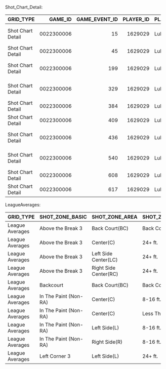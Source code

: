 Shot_Chart_Detail:

| GRID_TYPE         |    GAME_ID |   GAME_EVENT_ID |   PLAYER_ID | PLAYER_NAME   |    TEAM_ID | TEAM_NAME        |   PERIOD |   MINUTES_REMAINING |   SECONDS_REMAINING | EVENT_TYPE   | ACTION_TYPE                    | SHOT_TYPE      | SHOT_ZONE_BASIC       | SHOT_ZONE_AREA        | SHOT_ZONE_RANGE   |   SHOT_DISTANCE |   LOC_X |   LOC_Y |   SHOT_ATTEMPTED_FLAG |   SHOT_MADE_FLAG |   GAME_DATE | HTM   | VTM   |
|:------------------|-----------:|----------------:|------------:|:--------------|-----------:|:-----------------|---------:|--------------------:|--------------------:|:-------------|:-------------------------------|:---------------|:----------------------|:----------------------|:------------------|----------------:|--------:|--------:|----------------------:|-----------------:|------------:|:------|:------|
| Shot Chart Detail | 0022300006 |              15 |     1629029 | Luka Doncic   | 1610612742 | Dallas Mavericks |        1 |                  10 |                  39 | Made Shot    | Driving Finger Roll Layup Shot | 2PT Field Goal | Restricted Area       | Center(C)             | Less Than 8 ft.   |               3 |      16 |      26 |                     1 |                1 |    20231103 | DEN   | DAL   |
| Shot Chart Detail | 0022300006 |              45 |     1629029 | Luka Doncic   | 1610612742 | Dallas Mavericks |        1 |                   7 |                  30 | Made Shot    | Jump Shot                      | 3PT Field Goal | Above the Break 3     | Left Side Center(LC)  | 24+ ft.           |              26 |     -86 |     251 |                     1 |                1 |    20231103 | DEN   | DAL   |
| Shot Chart Detail | 0022300006 |             199 |     1629029 | Luka Doncic   | 1610612742 | Dallas Mavericks |        2 |                   9 |                  14 | Made Shot    | Driving Floating Jump Shot     | 2PT Field Goal | In The Paint (Non-RA) | Left Side(L)          | 8-16 ft.          |              10 |     -67 |      80 |                     1 |                1 |    20231103 | DEN   | DAL   |
| Shot Chart Detail | 0022300006 |             329 |     1629029 | Luka Doncic   | 1610612742 | Dallas Mavericks |        2 |                   1 |                  35 | Made Shot    | Driving Floating Jump Shot     | 2PT Field Goal | In The Paint (Non-RA) | Center(C)             | 8-16 ft.          |               9 |       9 |      92 |                     1 |                1 |    20231103 | DEN   | DAL   |
| Shot Chart Detail | 0022300006 |             384 |     1629029 | Luka Doncic   | 1610612742 | Dallas Mavericks |        3 |                   9 |                  24 | Made Shot    | Jump Shot                      | 3PT Field Goal | Above the Break 3     | Right Side Center(RC) | 24+ ft.           |              26 |     167 |     201 |                     1 |                1 |    20231103 | DEN   | DAL   |
| Shot Chart Detail | 0022300006 |             409 |     1629029 | Luka Doncic   | 1610612742 | Dallas Mavericks |        3 |                   8 |                   7 | Made Shot    | Step Back Jump shot            | 3PT Field Goal | Above the Break 3     | Left Side Center(LC)  | 24+ ft.           |              28 |    -170 |     231 |                     1 |                1 |    20231103 | DEN   | DAL   |
| Shot Chart Detail | 0022300006 |             436 |     1629029 | Luka Doncic   | 1610612742 | Dallas Mavericks |        3 |                   5 |                  38 | Made Shot    | Driving Reverse Layup Shot     | 2PT Field Goal | Restricted Area       | Center(C)             | Less Than 8 ft.   |               3 |     -27 |      17 |                     1 |                1 |    20231103 | DEN   | DAL   |
| Shot Chart Detail | 0022300006 |             540 |     1629029 | Luka Doncic   | 1610612742 | Dallas Mavericks |        4 |                  10 |                  42 | Made Shot    | Driving Floating Jump Shot     | 2PT Field Goal | Mid-Range             | Center(C)             | 8-16 ft.          |              14 |      -7 |     142 |                     1 |                1 |    20231103 | DEN   | DAL   |
| Shot Chart Detail | 0022300006 |             608 |     1629029 | Luka Doncic   | 1610612742 | Dallas Mavericks |        4 |                   5 |                  57 | Made Shot    | Jump Shot                      | 3PT Field Goal | Above the Break 3     | Right Side Center(RC) | 24+ ft.           |              26 |     126 |     231 |                     1 |                1 |    20231103 | DEN   | DAL   |
| Shot Chart Detail | 0022300006 |             617 |     1629029 | Luka Doncic   | 1610612742 | Dallas Mavericks |        4 |                   4 |                  47 | Made Shot    | Running Pull-Up Jump Shot      | 3PT Field Goal | Above the Break 3     | Right Side Center(RC) | 24+ ft.           |              25 |     151 |     211 |                     1 |                1 |    20231103 | DEN   | DAL   |

LeagueAverages:

| GRID_TYPE       | SHOT_ZONE_BASIC       | SHOT_ZONE_AREA        | SHOT_ZONE_RANGE   |   FGA |   FGM |   FG_PCT |
|:----------------|:----------------------|:----------------------|:------------------|------:|------:|---------:|
| League Averages | Above the Break 3     | Back Court(BC)        | Back Court Shot   |     3 |     3 |        1 |
| League Averages | Above the Break 3     | Center(C)             | 24+ ft.           |  5617 |  5617 |        1 |
| League Averages | Above the Break 3     | Left Side Center(LC)  | 24+ ft.           |  8949 |  8949 |        1 |
| League Averages | Above the Break 3     | Right Side Center(RC) | 24+ ft.           |  8370 |  8370 |        1 |
| League Averages | Backcourt             | Back Court(BC)        | Back Court Shot   |     8 |     8 |        1 |
| League Averages | In The Paint (Non-RA) | Center(C)             | 8-16 ft.          |  5657 |  5657 |        1 |
| League Averages | In The Paint (Non-RA) | Center(C)             | Less Than 8 ft.   | 11215 | 11215 |        1 |
| League Averages | In The Paint (Non-RA) | Left Side(L)          | 8-16 ft.          |  1012 |  1012 |        1 |
| League Averages | In The Paint (Non-RA) | Right Side(R)         | 8-16 ft.          |  1098 |  1098 |        1 |
| League Averages | Left Corner 3         | Left Side(L)          | 24+ ft.           |  4448 |  4448 |        1 |